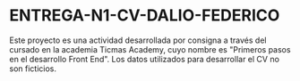 # ENTREGA-N1-CV-DALIO-FEDERICO
Este proyecto es una actividad desarrollada por consigna a través del cursado en la academia Ticmas Academy, cuyo nombre es "Primeros pasos en el desarrollo Front End". Los datos utilizados para desarrollar el CV no son ficticios.
